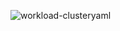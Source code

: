 ![workload-clusteryaml](https://user-images.githubusercontent.com/39495790/185033516-c567915c-c1f1-44f8-b090-1a22810f5cb9.png)
